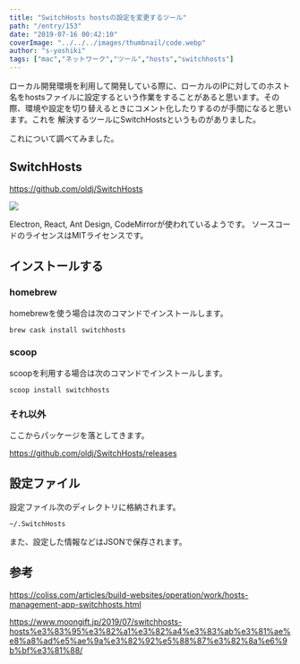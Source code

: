 ```yaml
---
title: "SwitchHosts hostsの設定を変更するツール"
path: "/entry/153"
date: "2019-07-16 00:42:10"
coverImage: "../../../images/thumbnail/code.webp"
author: "s-yoshiki"
tags: ["mac","ネットワーク","ツール","hosts","switchhosts"]
---
```

ローカル開発環境を利用して開発している際に、ローカルのIPに対してのホスト名をhostsファイルに設定するという作業をすることがあると思います。その際、環境や設定を切り替えるときにコメント化したりするのが手間になると思います。これを
解決するツールにSwitchHostsというものがありました。

これについて調べてみました。

## SwitchHosts

<a href="https://github.com/oldj/SwitchHosts">https://github.com/oldj/SwitchHosts</a>

<a href="https://images-tech-blog.s-yoshiki.com/img/2019/07/20190716002200.png"><img src="https://images-tech-blog.s-yoshiki.com/img/2019/07/20190716002200.png"></a>

Electron, React, Ant Design, CodeMirrorが使われているようです。
ソースコードのライセンスはMITライセンスです。

## インストールする

### homebrew

homebrewを使う場合は次のコマンドでインストールします。

```
brew cask install switchhosts
```

### scoop

scoopを利用する場合は次のコマンドでインストールします。

```
scoop install switchhosts
```

### それ以外

ここからパッケージを落としてきます。

<a href="https://github.com/oldj/SwitchHosts/releases">https://github.com/oldj/SwitchHosts/releases</a>

## 設定ファイル

設定ファイル次のディレクトリに格納されます。

```
~/.SwitchHosts
```

また、設定した情報などはJSONで保存されます。

## 参考

<a href="https://coliss.com/articles/build-websites/operation/work/hosts-management-app-switchhosts.html">https://coliss.com/articles/build-websites/operation/work/hosts-management-app-switchhosts.html</a>

<a href="https://www.moongift.jp/2019/07/switchhosts-hosts%e3%83%95%e3%82%a1%e3%82%a4%e3%83%ab%e3%81%ae%e8%a8%ad%e5%ae%9a%e3%82%92%e5%88%87%e3%82%8a%e6%9b%bf%e3%81%88/">https://www.moongift.jp/2019/07/switchhosts-hosts%e3%83%95%e3%82%a1%e3%82%a4%e3%83%ab%e3%81%ae%e8%a8%ad%e5%ae%9a%e3%82%92%e5%88%87%e3%82%8a%e6%9b%bf%e3%81%88/</a>